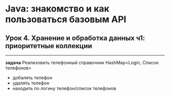 # Java: знакомство и как пользоваться базовым API

## Урок 4. Хранение и обработка данных ч1: приоритетные коллекции
----

**задача**
 Реализовать телефонный справочник
HashMap<Login, Список телефонов>
- добалять телефон
- удалять телефон
- находить по логину телефон/список телефонов